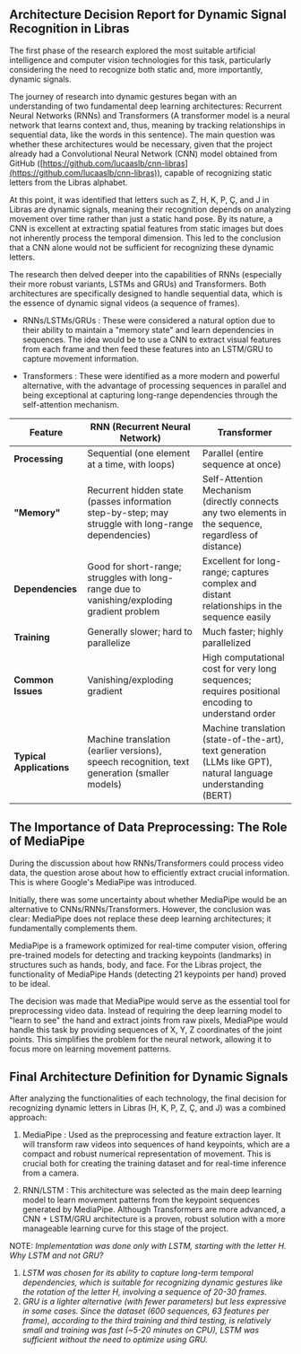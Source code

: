 ## Architecture Decision Report for Dynamic Signal Recognition in Libras

The first phase of the research explored the most suitable artificial intelligence and computer vision technologies for this task, particularly considering the need to recognize both static and, more importantly, dynamic signals.

The journey of research into dynamic gestures began with an understanding of two fundamental deep learning architectures: Recurrent Neural Networks (RNNs) and Transformers (A transformer model is a neural network that learns context and, thus, meaning by tracking relationships in sequential data, like the words in this sentence). The main question was whether these architectures would be necessary, given that the project already had a Convolutional Neural Network (CNN) model obtained from GitHub ([https://github.com/lucaaslb/cnn-libras](https://github.com/lucaaslb/cnn-libras)), capable of recognizing static letters from the Libras alphabet.

At this point, it was identified that letters such as Z, H, K, P, Ç, and J in Libras are dynamic signals, meaning their recognition depends on analyzing movement over time rather than just a static hand pose. By its nature, a CNN is excellent at extracting spatial features from static images but does not inherently process the temporal dimension. This led to the conclusion that a CNN alone would not be sufficient for recognizing these dynamic letters.

The research then delved deeper into the capabilities of RNNs (especially their more robust variants, LSTMs and GRUs) and Transformers. Both architectures are specifically designed to handle sequential data, which is the essence of dynamic signal videos (a sequence of frames).

- RNNs/LSTMs/GRUs : These were considered a natural option due to their ability to maintain a "memory state" and learn dependencies in sequences. The idea would be to use a CNN to extract visual features from each frame and then feed these features into an LSTM/GRU to capture movement information.


- Transformers : These were identified as a more modern and powerful alternative, with the advantage of processing sequences in parallel and being exceptional at capturing long-range dependencies through the self-attention mechanism.


| Feature                      | RNN (Recurrent Neural Network)                                                                                  | Transformer                                                                                     |
|------------------------------|------------------------------------------------------------------------------------------------------------------|-------------------------------------------------------------------------------------------------|
| **Processing**               | Sequential (one element at a time, with loops)                                                                   | Parallel (entire sequence at once)                                                              |
| **"Memory"**                 | Recurrent hidden state (passes information step-by-step; may struggle with long-range dependencies)             | Self-Attention Mechanism (directly connects any two elements in the sequence, regardless of distance) |
| **Dependencies**             | Good for short-range; struggles with long-range due to vanishing/exploding gradient problem                      | Excellent for long-range; captures complex and distant relationships in the sequence easily     |
| **Training**                 | Generally slower; hard to parallelize                                                                           | Much faster; highly parallelized                                                               |
| **Common Issues**            | Vanishing/exploding gradient                                                                                     | High computational cost for very long sequences; requires positional encoding to understand order |
| **Typical Applications**     | Machine translation (earlier versions), speech recognition, text generation (smaller models)                    | Machine translation (state-of-the-art), text generation (LLMs like GPT), natural language understanding (BERT) |


## The Importance of Data Preprocessing: The Role of MediaPipe

During the discussion about how RNNs/Transformers could process video data, the question arose about how to efficiently extract crucial information. This is where Google's MediaPipe was introduced.

Initially, there was some uncertainty about whether MediaPipe would be an alternative to CNNs/RNNs/Transformers. However, the conclusion was clear: MediaPipe does not replace these deep learning architectures; it fundamentally complements them.

MediaPipe is a framework optimized for real-time computer vision, offering pre-trained models for detecting and tracking keypoints (landmarks) in structures such as hands, body, and face. For the Libras project, the functionality of MediaPipe Hands (detecting 21 keypoints per hand) proved to be ideal.

The decision was made that MediaPipe would serve as the essential tool for preprocessing video data. Instead of requiring the deep learning model to "learn to see" the hand and extract joints from raw pixels, MediaPipe would handle this task by providing sequences of X, Y, Z coordinates of the joint points. This simplifies the problem for the neural network, allowing it to focus more on learning movement patterns.


## Final Architecture Definition for Dynamic Signals

After analyzing the functionalities of each technology, the final decision for recognizing dynamic letters in Libras (H, K, P, Z, Ç, and J) was a combined approach:

1. MediaPipe : Used as the preprocessing and feature extraction layer. It will transform raw videos into sequences of hand keypoints, which are a compact and robust numerical representation of movement. This is crucial both for creating the training dataset and for real-time inference from a camera.

2. RNN/LSTM : This architecture was selected as the main deep learning model to learn movement patterns from the keypoint sequences generated by MediaPipe. Although Transformers are more advanced, a CNN + LSTM/GRU architecture is a proven, robust solution with a more manageable learning curve for this stage of the project.



NOTE: _Implementation was done only with LSTM, starting with the letter H. Why LSTM and not GRU?_
1. _LSTM was chosen for its ability to capture long-term temporal dependencies, which is suitable for recognizing dynamic gestures like the rotation of the letter H, involving a sequence of 20-30 frames._
2. _GRU is a lighter alternative (with fewer parameters) but less expressive in some cases. Since the dataset (600 sequences, 63 features per frame), according to the third training and third testing, is relatively small and training was fast (~5-20 minutes on CPU), LSTM was sufficient without the need to optimize using GRU._